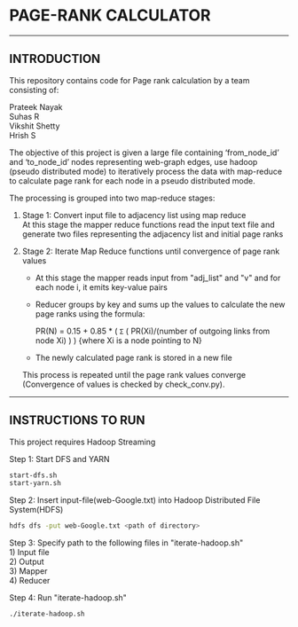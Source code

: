 # PAGE-RANK CALCULATOR

---

## INTRODUCTION

This repository contains code for Page rank calculation by a team consisting of:

Prateek Nayak  
Suhas R  
Vikshit Shetty  
Hrish S

The objective of this project is given a large file containing ‘from_node_id’ and ‘to_node_id’ nodes representing web-graph edges, use hadoop (pseudo distributed mode) to iteratively process the data with map-reduce to calculate page rank for each node in a pseudo distributed mode.

The processing is grouped into two map-reduce stages:

1) Stage 1: Convert input file to adjacency list using map reduce  
   At this stage the mapper reduce functions read the input text file and generate two files representing the adjacency list and initial page ranks
   
2) Stage 2: Iterate Map Reduce functions until convergence of page rank values
   - At this stage the mapper reads input from "adj_list" and "v" and for each node i, it emits key-value pairs
  
   - Reducer groups by key and sums up the values to calculate the new page ranks using the formula:  
    
      PR(N) = 0.15 + 0.85 * ( `Σ` ( PR(Xi)/(number of outgoing links from node Xi) ) )  {where Xi is a node pointing to N}
  
   - The newly calculated page rank is stored in a new file
   
   This process is repeated until the page rank values converge (Convergence of values is checked by check_conv.py).
   
--- 

## INSTRUCTIONS TO RUN

This project requires Hadoop Streaming  

Step 1: Start DFS and YARN 
```bash
start-dfs.sh
start-yarn.sh
```

Step 2: Insert input-file(web-Google.txt) into Hadoop Distributed File System(HDFS)
```bash
hdfs dfs -put web-Google.txt <path of directory>
```

Step 3: Specify path to the following files in "iterate-hadoop.sh"  
        1) Input file  
        2) Output  
        3) Mapper  
        4) Reducer  
        
Step 4: Run "iterate-hadoop.sh"
```bash
./iterate-hadoop.sh
```
